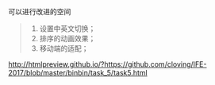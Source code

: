 可以进行改进的空间

> 1. 设置中英文切换；
> 2. 排序的动画效果；
> 3. 移动端的适配；



http://htmlpreview.github.io/?https://github.com/cloving/IFE-2017/blob/master/binbin/task_5/task5.html